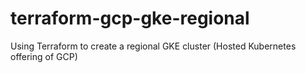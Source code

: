 # terraform-gcp-gke-regional
Using Terraform to create a regional GKE cluster (Hosted Kubernetes offering of GCP)
